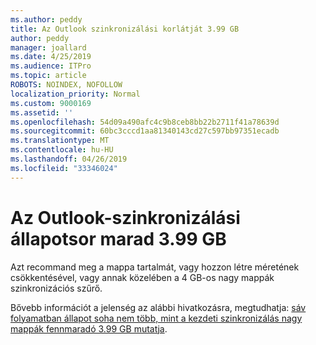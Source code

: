 ```yaml
---
ms.author: peddy
title: Az Outlook szinkronizálási korlátját 3.99 GB
author: peddy
manager: joallard
ms.date: 4/25/2019
ms.audience: ITPro
ms.topic: article
ROBOTS: NOINDEX, NOFOLLOW
localization_priority: Normal
ms.custom: 9000169
ms.assetid: ''
ms.openlocfilehash: 54d09a490afc4c9b8ceb8bb22b2711f41a78639d
ms.sourcegitcommit: 60bc3cccd1aa81340143cd27c597bb97351ecadb
ms.translationtype: MT
ms.contentlocale: hu-HU
ms.lasthandoff: 04/26/2019
ms.locfileid: "33346024"
---
```

# <a name="outlook-sync-status-bar-remains-at-399-gb"></a>Az Outlook-szinkronizálási állapotsor marad 3.99 GB
Azt recommand meg a mappa tartalmát, vagy hozzon létre méretének csökkentésével, vagy annak közelében a 4 GB-os nagy mappák szinkronizációs szűrő.

Bővebb információt a jelenség az alábbi hivatkozásra, megtudhatja: [sáv folyamatban állapot soha nem több, mint a kezdeti szinkronizálás nagy mappák fennmaradó 3.99 GB mutatja](https://support.microsoft.com/en-us/help/2738323/status-bar-progress-never-shows-more-than-3-99-gb-remaining-on-initial).